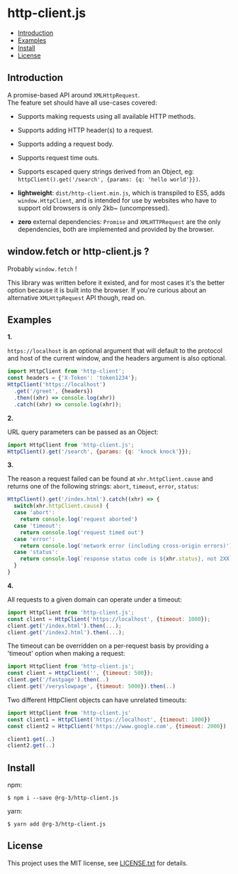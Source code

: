 # http-client.js

* <a href='#introduction'>Introduction</a>
* <a href='#examples'>Examples</a>
* <a href='#install'>Install</a>
* <a href='#license'>License</a>

## <a id='introduction'>Introduction</a>

A promise-based API around `XMLHttpRequest`.  
The feature set should have all use-cases covered:

* Supports making requests using all available HTTP methods.

* Supports adding HTTP header(s) to a request.

* Supports adding a request body.

* Supports request time outs.

* Supports escaped query strings derived from an Object, eg:
  `httpClient().get('/search', {params: {q: 'hello world'}})`.

* **lightweight**: `dist/http-client.min.js`, which is transpiled to ES5,
  adds `window.HttpClient`, and is intended for use by websites who have
  to support old browsers is only 2kb~ (uncompressed).

* **zero** external dependencies: `Promise` and `XMLHTTPRequest` are the only
  dependencies, both are implemented and provided by the browser.

## window.fetch or http-client.js ?

Probably `window.fetch` !

This library was written before it existed, and for most cases it's the better
option because it is built into the browser. If you're curious about an
alternative `XMLHttpRequest` API though, read on.

## <a id='examples'>Examples</a>

__1.__

`https://localhost` is an optional argument that will default to the protocol and
host of the current window, and the headers argument is also optional.

```javascript
import HttpClient from 'http-client';
const headers = {'X-Token': 'token1234'};
HttpClient('https://localhost')
  .get('/greet', {headers})
  .then((xhr) => console.log(xhr))
  .catch((xhr) => console.log(xhr));
```

__2.__

URL query parameters can be passed as an Object:

```javascript
import HttpClient from 'http-client.js';
HttpClient().get('/search', {params: {q: 'knock knock'}});
```

__3.__

The reason a request failed can be found at `xhr.httpClient.cause` and
returns one of the following strings: `abort`, `timeout`, `error`, `status`:

```javascript
HttpClient().get('/index.html').catch((xhr) => {
  switch(xhr.httpClient.cause) {
  case 'abort':
    return console.log('request aborted')
  case 'timeout':
    return console.log('request timed out')
  case 'error':
    return console.log('network error (including cross-origin errors)')
  case 'status':
    return console.log(`response status code is ${xhr.status}, not 2XX`)
  }
}
```

__4.__

All requests to a given domain can operate under a timeout:

```javascript
import HttpClient from 'http-client.js';
const client = HttpClient('https://localhost', {timeout: 1000});
client.get('/index.html').then(...);
client.get('/index2.html').then(...);
```

The timeout can be overridden on a per-request basis by providing
a 'timeout' option when making a request:

```javascript
import HttpClient from 'http-client.js';
const client = HttpClient('', {timeout: 500});
client.get('/fastpage').then(..)
client.get('/veryslowpage', {timeout: 5000}).then(..)
```

Two different HttpClient objects can have unrelated timeouts:

```javascript
import HttpClient from 'http-client.js'
const client1 = HttpClient('https://localhost', {timeout: 1000})
const client2 = HttpClient('https://www.google.com', {timeout: 2000})

client1.get(..)
client2.get(..)
```

## <a id='install'>Install</a>

npm:

    $ npm i --save @rg-3/http-client.js

yarn:

    $ yarn add @rg-3/http-client.js

## <a id='license'>License</a>

This project uses the MIT license, see [LICENSE.txt](./LICENSE.txt) for details.
